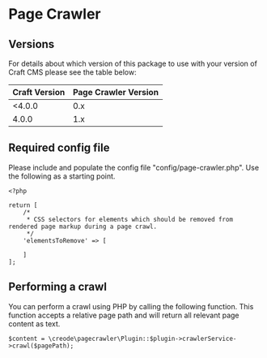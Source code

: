 # Page Crawler

## Versions

For details about which version of this package to use with your version of Craft CMS please see the table below:

| Craft Version | Page Crawler Version |
|-------------|---------------------|
| <4.0.0      | 0.x                 |
| 4.0.0       | 1.x                 |


## Required config file

Please include and populate the config file "config/page-crawler.php". Use the following as a starting point.

```
<?php

return [
    /*
     * CSS selectors for elements which should be removed from rendered page markup during a page crawl.
     */
    'elementsToRemove' => [

    ]
];
```

## Performing a crawl

You can perform a crawl using PHP by calling the following function. This function accepts a relative page path and will return all relevant page content as text.

```
$content = \creode\pagecrawler\Plugin::$plugin->crawlerService->crawl($pagePath);
```
